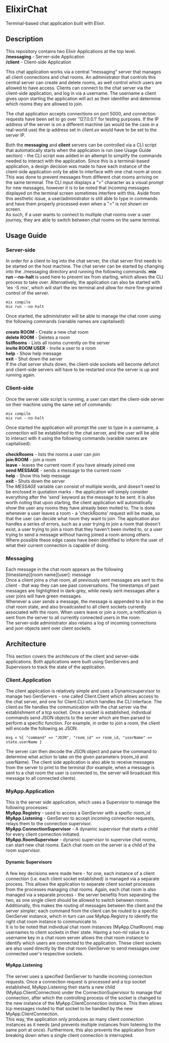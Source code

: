 # ElixirChat
Terminal-based chat application built with Elixir.

## Description
This repository contains two Elixir Applications at the top level. </br>
  **/messaging** - Server-side Application </br>
  **/client** - Client-side Application </br>

This chat application works via a central "messaging" server that manages all client connections and chat rooms. An administrator that controls this 
central server can create and delete rooms, as well control which users are allowed to have access. Clients can connect to the chat server via the client-side
application, and log in via a username. The username a client gives upon starting the application will act as their identifier and determine which rooms
they are allowed to join. 

The chat application accepts connections on port 5000, and connection requests have been set to go over '127.0.0.1' for testing purposes. If the IP address of the server is on a different machine (as would be the case in a real-world use) the ip address set in *client.ex* would have to be set to the server IP.

Both the **messaging** and **client** servers can be controlled via a CLI script that automatically starts when the application is run (see Usage Guide section) - the CLI script was added in an attempt to simplify the commands needed to interact with the application. Since this is a terminal-based application, a design decision was made to have each instance of the client-side application only be able to interface with one chat room at once. This was done to prevent messages from different chat rooms arriving on the same terminal. The CLI input displays a ">" character as a visual prompt for new messages, however it is to be noted that incoming messages displayed on the terminal screen sometimes interfere with this. Aside from this aesthetic issue, a user/administrator is still able to type in commands and have them properly processed even when a ">" is not shown on screen. </br>
As such, if a user wants to connect to multiple chat rooms over a user journey, they are able to switch between chat rooms on the same terminal. 

## Usage Guide
### Server-side
In order for a client to log into the chat server, the chat server first needs to be started on the host machine. The chat server can be started by changing into the ./messaging directory and running the following commands. **mix run --no-halt** is used here to prevent iex from starting, which allows the CLI process to take over. Alternatively, the application can also be started with 'iex -S mix', which will start the iex terminal and allow for more fine-grained control of the server.
```
mix compile
mix run --no-halt
```
Once started, the administrator will be able to manage the chat room using the following commands (variable names are capitalised): </br> </br>
      **create ROOM**         - Create a new chat room </br>
      **delete ROOM**         - Deletes a room </br>
      **listRooms**           - Lists all rooms currently on the server </br>
      **invite ROOM USER**    - Invite a user to a room </br>
      **help**                - Show help message </br>
      **exit**                - Shut down the server </br>
If the chat server shuts down, the client-side sockets will become defunct and client-side servers will have to be restarted once the server is up and running again.

### Client-side
Once the server side script is running, a user can start the client-side server on their machine using the same set of commands:
```
mix compile
mix run --no-halt
```
Once started the application will prompt the user to type in a username, a connection will be established to the chat server, and the user will be able to interact with it using the following commands (varaible names are capitalised): </br> </br>
      **checkRooms**          - lists the rooms a user can join </br>
      **join ROOM**           - join a room </br>
      **leave**               - leaves the current room if you have already joined one </br>
      **send MESSAGE**        - sends a message to the current room </br>
      **help**                - Show this help message </br>
      **exit**                - Shuts down the server </br>
The *MESSAGE* variable can consist of multiple words, and doesn't need to be enclosed in quotation marks - the application will simply consider everything after the 'send' keyword as the message to be sent. It is also worth noting that upon starting, the client application will automatically show the user any rooms they have already been invited to. The  is done whenever a user leaves a room - a 'checkRooms' request will be made, so that the user can decide what room they want to join. The application also handles a series of errors, such as a user trying to join a room that doesn't exist, a user trying to join a room that they haven't been invited to, or a user trying to send a message without having joined a room among others. Where possible these edge cases have been identified to inform the user of what their current connection is capable of doing. 

### Messaging
Each message in the chat room appears as the following </br>
[timestamp][room name][user]: message </br>
Once a client joins a chat room, all previously sent messages are sent to the client - that way they can see past conversations. The timestamps of past messages are highlighted in dark-grey, while newly sent messages after a user joins will have green messages. </br>
Whenever a user sends a message, the message is appended to a list in the chat room state, and also broadcasted to all client sockets currently associated with the room. When users leave or join a room, a notification is sent from the server to all currently connected users in the room. </br> 
The server-side administrator also retains a log of incoming connections and json objects sent over client sockets. 

## Architecture
This section covers the architecure of the client and server-side applications. Both applications were built using GenServers and Supervisors to track the state of the application. 
### Client.Application
The client application is relatively simple and uses a Dynamicsupervisor to manage two GenServers - one called Client.Client which allows access to the chat server, and one for Client.CLI which handles the CLI interface. The client.ex file handles the communication with the chat server via the establishment of a tcp socket. Once a socket is established, individual commands send JSON objects to the server which are then parsed to perform a specific function. For example, in order to join a room, the client will encode the following as JSON.
```
msg = %{ "command" => "JOIN", "room_id" => room_id, "userName" => state.userName }
```
The server can then decode the JSON object and parse the command to determine what action to take on the given parameters (room_id and userName). The client side application is also able to receive messages from the server to print to the terminal (for example, when a message is sent to a chat room the user is connected to, the server will broadcast this message to all connected clients). 

### MyApp.Application
This is the server side application, which uses a Supervisor to manage the following processes: </br>
  **MyApp.Registry** - used to access a GenServer with a speific room_id </br>
  **MyApp.Listening** - GenServer to accept incoming connection requests, relays them to the connection supervisor. </br>
  **MyApp.ConnectionSupervisor** - A dynamic supervisor that starts a child for every client connection initiated. </br>
  **MyApp.RoomSupervisor** - dynamic supervisor to supervise chat rooms, can start new chat rooms. Each chat room on the server is
  a child of the room supervisor. </br>

#### Dynamic Supervisors
A few key decisions were made here - for one, each instance of a client connection (i.e. each client socket established) is managed via a separate process. This allows      the application to separate client socket processes from the processes managing chat rooms. Again, each chat room is also managed via a separate process - the server benefits from separating the two, as one single client should be allowed to switch between rooms. Additionally, this makes the routing of messages between the client and the server simpler; each command from the client can be routed to a specific GenServer instance, which in turn can use MyApp.Registry to identify the right chat room instance to communicate to. </br>
It is to be noted that individual chat room instances (MyApp.ChatRoom) map usernames to client sockets in their state. Having a non-nil value to a username key in a chat room server allows the chat room instance to identify which users are connected to the application. These client sockets are also used directly by the chat room GenServer to send messages over connected user's respective sockets. 

#### MyApp.Listening
The server uses a specified GenServer to handle incoming connection requests. Once a connection request is processed and a tcp socket established, MyApp.Listening then starts a new child (MyApp.ClientConnection) under the ConnectionSupervisor to manage that connection, after which the controlling process of the socket is changed to the new instance of the MyApp.ClientConnection instance. This then allows tcp messages routed to that socket to be handled by the new MyApp.ClientConnection. </br>
This way, the application only produces as many client connection instances as it needs (and prevents multiple instances from listening to the same port at once). Furthermore, this also prevents the application from breaking down when a single client connection is interrupted. 















